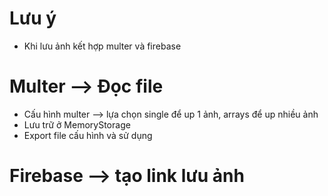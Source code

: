 # Lưu ý

- Khi lưu ảnh kết hợp multer và firebase

# Multer --> Đọc file

- Cấu hình multer --> lựa chọn single để up 1 ảnh, arrays để up nhiều ảnh
- Lưu trữ ở MemoryStorage
- Export file cấu hình và sử dụng

# Firebase --> tạo link lưu ảnh
